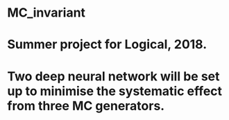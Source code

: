 # MC_invariant
# Summer project for Logical, 2018. 
# Two deep neural network will be set up to minimise the systematic effect from three MC generators. 
